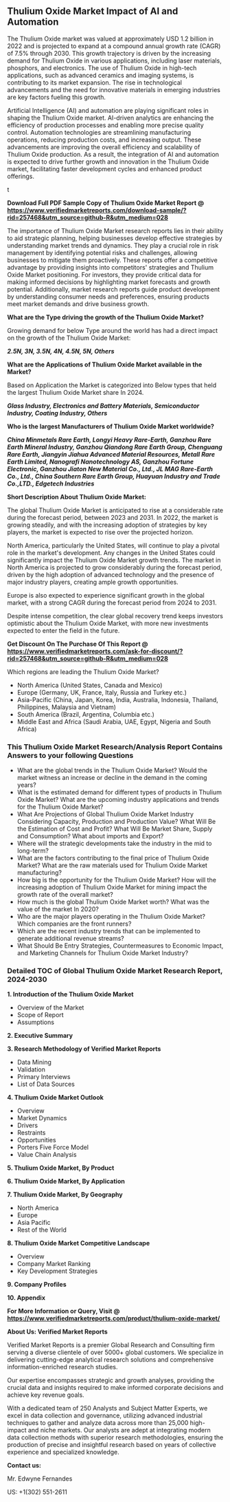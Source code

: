 <h2>Thulium Oxide Market Impact of AI and Automation</h2><p>The Thulium Oxide market was valued at approximately USD 1.2 billion in 2022 and is projected to expand at a compound annual growth rate (CAGR) of 7.5% through 2030. This growth trajectory is driven by the increasing demand for Thulium Oxide in various applications, including laser materials, phosphors, and electronics. The use of Thulium Oxide in high-tech applications, such as advanced ceramics and imaging systems, is contributing to its market expansion. The rise in technological advancements and the need for innovative materials in emerging industries are key factors fueling this growth.</p><p>Artificial Intelligence (AI) and automation are playing significant roles in shaping the Thulium Oxide market. AI-driven analytics are enhancing the efficiency of production processes and enabling more precise quality control. Automation technologies are streamlining manufacturing operations, reducing production costs, and increasing output. These advancements are improving the overall efficiency and scalability of Thulium Oxide production. As a result, the integration of AI and automation is expected to drive further growth and innovation in the Thulium Oxide market, facilitating faster development cycles and enhanced product offerings.</p>t</p><p id="" class=""><strong>Download Full PDF Sample Copy of Thulium Oxide Market Report @ <a href="https://www.verifiedmarketreports.com/download-sample/?rid=257468&utm_source=github-R&utm_medium=028" target="_blank">https://www.verifiedmarketreports.com/download-sample/?rid=257468&utm_source=github-R&utm_medium=028</a></strong></p><p>The importance of&nbsp;Thulium Oxide Market research reports lies in their ability to aid strategic planning, helping businesses develop effective strategies by understanding market trends and dynamics. They play a crucial role in risk management by identifying potential risks and challenges, allowing businesses to mitigate them proactively. These reports offer a competitive advantage by providing insights into competitors' strategies and Thulium Oxide Market positioning. For investors, they provide critical data for making informed decisions by highlighting market forecasts and growth potential. Additionally, market research reports guide product development by understanding consumer needs and preferences, ensuring products meet market demands and drive business growth.</p><p><strong>What are the&nbsp;Type driving the growth of the Thulium Oxide Market?</strong></p><p id="" class="">Growing demand for below Type around the world has had a direct impact on the growth of the Thulium Oxide Market:</p><em><strong>2.5N, 3N, 3.5N, 4N, 4.5N, 5N, Others</strong></em></p><strong>What are the&nbsp;Applications&nbsp;of Thulium Oxide Market available in the Market?</strong></p><p id="" class="">Based on Application the Market is categorized into Below types that held the largest Thulium Oxide Market share In 2024.</p><em><strong>Glass Industry, Electronics and Battery Materials, Semiconductor Industry, Coating Industry, Others</strong></em></p><strong>Who is the largest Manufacturers of Thulium Oxide Market worldwide?</strong></p><p><em><strong>China Minmetals Rare Earth, Longyi Heavy Rare-Earth, Ganzhou Rare Earth Mineral Industry, Ganzhou Qiandong Rare Earth Group, Chenguang Rare Earth, Jiangyin Jiahua Advanced Material Resources, Metall Rare Earth Limited, Nanografi Nanotechnology AS, Ganzhou Fortune Electronic, Ganzhou Jiaton New Material Co., Ltd., JL MAG Rare-Earth Co., Ltd., China Southern Rare Earth Group, Huayuan Industry and Trade Co.,LTD., Edgetech Industries</strong></em></p><p id="" class=""><strong>Short Description About Thulium Oxide Market:</strong></p><p>The global Thulium Oxide Market is anticipated to rise at a considerable rate during the forecast period, between 2023 and 2031. In 2022, the market is growing steadily, and with the increasing adoption of strategies by key players, the market is expected to rise over the projected horizon.</p><p>North America, particularly the United States, will continue to play a pivotal role in the market's development. Any changes in the United States could significantly impact the Thulium Oxide Market growth trends. The market in North America is projected to grow considerably during the forecast period, driven by the high adoption of advanced technology and the presence of major industry players, creating ample growth opportunities.</p><p>Europe is also expected to experience significant growth in the global market, with a strong CAGR during the forecast period from 2024 to 2031.</p><p>Despite intense competition, the clear global recovery trend keeps investors optimistic about the Thulium Oxide Market, with more new investments expected to enter the field in the future.</p><p id="" class=""><strong>Get Discount On The Purchase Of This Report @ <a href="https://www.verifiedmarketreports.com/ask-for-discount/?rid=257468&utm_source=github-R&utm_medium=028" target="_blank">https://www.verifiedmarketreports.com/ask-for-discount/?rid=257468&utm_source=github-R&utm_medium=028</a></strong></p>Which regions are leading the Thulium Oxide Market?</p><ul><li>North America (United States, Canada and Mexico)</li><li>Europe (Germany, UK, France, Italy, Russia and Turkey etc.)</li><li>Asia-Pacific (China, Japan, Korea, India, Australia, Indonesia, Thailand, Philippines, Malaysia and Vietnam)</li><li>South America (Brazil, Argentina, Columbia etc.)</li><li>Middle East and Africa (Saudi Arabia, UAE, Egypt, Nigeria and South Africa)</li></ul><h3 id="" class="">This Thulium Oxide Market Research/Analysis Report Contains Answers to your following Questions</h3><ul><li>What are the global trends in the Thulium Oxide Market? Would the market witness an increase or decline in the demand in the coming years?</li><li>What is the estimated demand for different types of products in Thulium Oxide Market? What are the upcoming industry applications and trends for the Thulium Oxide Market?</li><li>What Are Projections of Global Thulium Oxide Market Industry Considering Capacity, Production and Production Value? What Will Be the Estimation of Cost and Profit? What Will Be Market Share, Supply and Consumption? What about imports and Export?</li><li>Where will the strategic developments take the industry in the mid to long-term?</li><li>What are the factors contributing to the final price of Thulium Oxide Market? What are the raw materials used for Thulium Oxide Market manufacturing?</li><li>How big is the opportunity for the Thulium Oxide Market? How will the increasing adoption of Thulium Oxide Market for mining impact the growth rate of the overall market?</li><li>How much is the global Thulium Oxide Market worth? What was the value of the market In 2020?</li><li>Who are the major players operating in the Thulium Oxide Market? Which companies are the front runners?</li><li>Which are the recent industry trends that can be implemented to generate additional revenue streams?</li><li>What Should Be Entry Strategies, Countermeasures to Economic Impact, and Marketing Channels for Thulium Oxide Market Industry?</li></ul><h3 id="" class="">Detailed TOC of Global Thulium Oxide Market Research Report, 2024-2030</h3><p id="" class=""><strong>1. Introduction of the Thulium Oxide Market</strong></p><ul><li>Overview of the Market</li><li>Scope of Report</li><li>Assumptions</li></ul><p id="" class=""><strong>2. Executive Summary</strong></p><p id="" class=""><strong>3. Research Methodology of Verified Market Reports</strong></p><ul><li>Data Mining</li><li>Validation</li><li>Primary Interviews</li><li>List of Data Sources</li></ul><p id="" class=""><strong>4. Thulium Oxide Market Outlook</strong></p><ul><li>Overview</li><li>Market Dynamics</li><li>Drivers</li><li>Restraints</li><li>Opportunities</li><li>Porters Five Force Model</li><li>Value Chain Analysis</li></ul><p id="" class=""><strong>5. Thulium Oxide Market, By Product</strong></p><p id="" class=""><strong>6. Thulium Oxide Market, By Application</strong></p><p id="" class=""><strong>7. Thulium Oxide Market, By Geography</strong></p><ul><li>North America</li><li>Europe</li><li>Asia Pacific</li><li>Rest of the World</li></ul><p id="" class=""><strong>8. Thulium Oxide Market Competitive Landscape</strong></p><ul><li>Overview</li><li>Company Market Ranking</li><li>Key Development Strategies</li></ul><p id="" class=""><strong>9. Company Profiles</strong></p><p id="" class=""><strong>10. Appendix</strong></p><p id="" class=""><strong>For More Information or Query, Visit @ <a href="https://www.verifiedmarketreports.com/product/thulium-oxide-market/" target="_blank">https://www.verifiedmarketreports.com/product/thulium-oxide-market/</a></strong></p><p id="" class=""><strong>About Us: Verified Market Reports</strong></p><p id="" class="">Verified Market Reports is a premier Global Research and Consulting firm serving a diverse clientele of over 5000+ global customers. We specialize in delivering cutting-edge analytical research solutions and comprehensive information-enriched research studies.</p><p id="" class="">Our expertise encompasses strategic and growth analyses, providing the crucial data and insights required to make informed corporate decisions and achieve key revenue goals.</p><p id="" class="">With a dedicated team of 250 Analysts and Subject Matter Experts, we excel in data collection and governance, utilizing advanced industrial techniques to gather and analyze data across more than 25,000 high-impact and niche markets. Our analysts are adept at integrating modern data collection methods with superior research methodologies, ensuring the production of precise and insightful research based on years of collective experience and specialized knowledge.</p><p id="" class=""><strong>Contact us:</strong></p><p id="" class="">Mr. Edwyne Fernandes</p><p id="" class="">US: +1(302) 551-2611</p>